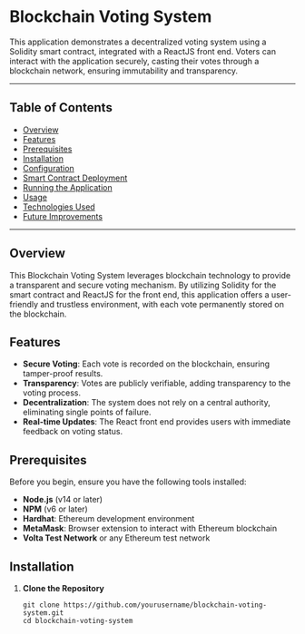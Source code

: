# Blockchain Voting System

This application demonstrates a decentralized voting system using a Solidity smart contract, integrated with a ReactJS front end. Voters can interact with the application securely, casting their votes through a blockchain network, ensuring immutability and transparency.

---

## Table of Contents

- [Overview](#overview)
- [Features](#features)
- [Prerequisites](#prerequisites)
- [Installation](#installation)
- [Configuration](#configuration)
- [Smart Contract Deployment](#smart-contract-deployment)
- [Running the Application](#running-the-application)
- [Usage](#usage)
- [Technologies Used](#technologies-used)
- [Future Improvements](#future-improvements)

---

## Overview

This Blockchain Voting System leverages blockchain technology to provide a transparent and secure voting mechanism. By utilizing Solidity for the smart contract and ReactJS for the front end, this application offers a user-friendly and trustless environment, with each vote permanently stored on the blockchain.

## Features

- **Secure Voting**: Each vote is recorded on the blockchain, ensuring tamper-proof results.
- **Transparency**: Votes are publicly verifiable, adding transparency to the voting process.
- **Decentralization**: The system does not rely on a central authority, eliminating single points of failure.
- **Real-time Updates**: The React front end provides users with immediate feedback on voting status.

## Prerequisites

Before you begin, ensure you have the following tools installed:

- **Node.js** (v14 or later)
- **NPM** (v6 or later)
- **Hardhat**: Ethereum development environment
- **MetaMask**: Browser extension to interact with Ethereum blockchain
- **Volta Test Network** or any Ethereum test network

## Installation

1. **Clone the Repository**

   ```shell
   git clone https://github.com/yourusername/blockchain-voting-system.git
   cd blockchain-voting-system
